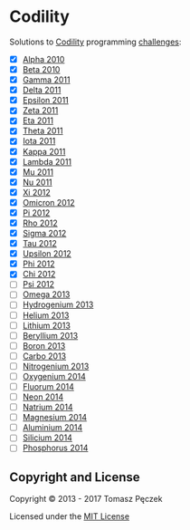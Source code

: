 ﻿Codility
========

Solutions to [Codility](http://codility.com/) programming [challenges](https://codility.com/programmers/challenges/):

- [x] [Alpha 2010](https://codility.com/programmers/challenges/alpha2010)
- [x] [Beta 2010](https://codility.com/programmers/challenges/beta2010)
- [x] [Gamma 2011](https://codility.com/programmers/challenges/gamma2011)
- [x] [Delta 2011](https://codility.com/programmers/challenges/delta2011)
- [x] [Epsilon 2011](https://codility.com/programmers/challenges/epsilon2011)
- [x] [Zeta 2011](https://codility.com/programmers/challenges/zeta2011)
- [x] [Eta 2011](https://codility.com/programmers/challenges/eta2011)
- [x] [Theta 2011](https://codility.com/programmers/challenges/theta2011)
- [x] [Iota 2011](https://codility.com/programmers/challenges/iota2011)
- [x] [Kappa 2011](https://codility.com/programmers/challenges/kappa2011)
- [x] [Lambda 2011](https://codility.com/programmers/challenges/lambda2011)
- [x] [Mu 2011](https://codility.com/programmers/challenges/mu2011)
- [x] [Nu 2011](https://codility.com/programmers/challenges/nu2011)
- [x] [Xi 2012](https://codility.com/programmers/challenges/xi2012)
- [x] [Omicron 2012](https://codility.com/programmers/challenges/omicron2012)
- [x] [Pi 2012](https://codility.com/programmers/challenges/pi2012)
- [x] [Rho 2012](https://codility.com/programmers/challenges/rho2012)
- [x] [Sigma 2012](https://codility.com/programmers/challenges/sigma2012)
- [x] [Tau 2012](https://codility.com/programmers/challenges/tau2012)
- [x] [Upsilon 2012](https://codility.com/programmers/challenges/upsilon2012)
- [x] [Phi 2012](https://codility.com/programmers/challenges/phi2012)
- [x] [Chi 2012](https://codility.com/programmers/challenges/chi2012)
- [ ] [Psi 2012](https://codility.com/programmers/challenges/psi2012)
- [ ] [Omega 2013](https://codility.com/programmers/challenges/omega2013)
- [ ] [Hydrogenium 2013](https://codility.com/programmers/challenges/hydrogenium2013)
- [ ] [Helium 2013](https://codility.com/programmers/challenges/helium2013)
- [ ] [Lithium 2013](https://codility.com/programmers/challenges/lithium2013)
- [ ] [Beryllium 2013](https://codility.com/programmers/challenges/beryllium2013)
- [ ] [Boron 2013](https://codility.com/programmers/challenges/boron2013)
- [ ] [Carbo 2013](https://codility.com/programmers/challenges/carbo2013)
- [ ] [Nitrogenium 2013](https://codility.com/programmers/challenges/nitrogenium2013)
- [ ] [Oxygenium 2014](https://codility.com/programmers/challenges/oxygenium2014)
- [ ] [Fluorum 2014](https://codility.com/programmers/challenges/fluorum2014)
- [ ] [Neon 2014](https://codility.com/programmers/challenges/neon2014)
- [ ] [Natrium 2014](https://codility.com/programmers/challenges/natrium2014)
- [ ] [Magnesium 2014](https://codility.com/programmers/challenges/magnesium2014)
- [ ] [Aluminium 2014](https://codility.com/programmers/challenges/aluminium2014)
- [ ] [Silicium 2014](https://codility.com/programmers/challenges/silicium2014)
- [ ] [Phosphorus 2014](https://codility.com/programmers/challenges/phosphorus2014)

## Copyright and License

Copyright © 2013 - 2017 Tomasz Pęczek

Licensed under the [MIT License](https://github.com/tpeczek/Codility/blob/master/LICENSE.md)
